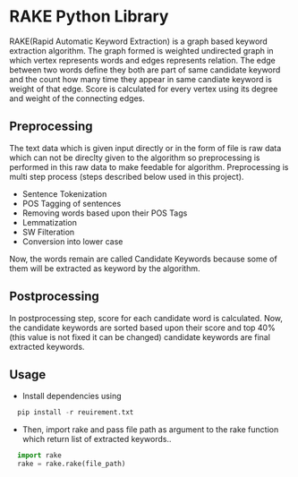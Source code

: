 # RAKE Python Library
RAKE(Rapid Automatic Keyword Extraction) is a graph based keyword extraction algorithm. The graph formed is weighted undirected graph in which vertex represents words and edges represents relation. The edge between two words define they both are part of same candidate keyword and the count how many time they appear in same candiate keyword is weight of that edge. Score is calculated for every vertex using its degree and weight of the connecting edges.

## Preprocessing
The text data which is given input directly or in the form of file is raw data which can not be direclty given to the algorithm so preprocessing is performed in this raw data to make feedable for algorithm. Preprocessing is multi step 
process (steps described below used in this project).
* Sentence Tokenization 
* POS Tagging of sentences
* Removing words based upon their POS Tags
* Lemmatization
* SW Filteration
* Conversion into lower case
<a/>
Now, the words remain are called Candidate Keywords because some of them will be extracted as keyword by the algorithm. 

## Postprocessing
In postprocessing step, score for each candidate word is calculated. Now, the candidate keywords are sorted based upon their score and top 40%(this value is not fixed it can be changed) candidate keywords are final extracted keywords.

## Usage
* Install dependencies using 
```python
  pip install -r reuirement.txt
```
* Then, import rake and pass file path as argument to the rake function which return list of extracted keywords.. 
```python
  import rake
  rake = rake.rake(file_path)
```
